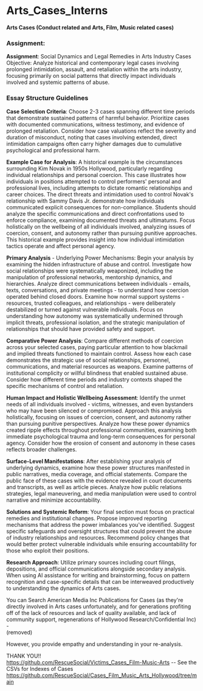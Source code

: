 # Arts_Cases_Interns
<b>Arts Cases (Conduct related and Arts, Film, Music related cases)</b>

### Assignment:
<b> Assignment</b>: Social Dynamics and Legal Remedies in Arts Industry Cases
Objective: Analyze historical and contemporary legal cases involving prolonged intimidation, assault, and retaliation within the arts industry, focusing primarily on social patterns that directly impact individuals involved and systemic patterns of abuse.

### Essay Structure Guidelines
<b>Case Selection Criteria</b>: Choose 2-3 cases spanning different time periods that demonstrate sustained patterns of harmful behavior. Prioritize cases with documented communications, witness testimony, and evidence of prolonged retaliation. Consider how case valuations reflect the severity and duration of misconduct, noting that cases involving extended, direct intimidation campaigns often carry higher damages due to cumulative psychological and professional harm.

<b>Example Case for Analysis</b>: A historical example is the circumstances surrounding Kim Novak in 1950s Hollywood, particularly regarding individual relationships and personal coercion. This case illustrates how individuals in positions attempted to control performers' personal and professional lives, including attempts to dictate romantic relationships and career choices. The direct threats and intimidation used to control Novak's relationship with Sammy Davis Jr. demonstrate how individuals communicated explicit consequences for non-compliance. Students should analyze the specific communications and direct confrontations used to enforce compliance, examining documented threats and ultimatums. Focus holistically on the wellbeing of all individuals involved, analyzing issues of coercion, consent, and autonomy rather than pursuing punitive approaches. This historical example provides insight into how individual intimidation tactics operate and affect personal agency.

<b>Primary Analysis</b> - Underlying Power Mechanisms: Begin your analysis by examining the hidden infrastructure of abuse and control. Investigate how social relationships were systematically weaponized, including the manipulation of professional networks, mentorship dynamics, and hierarchies. Analyze direct communications between individuals - emails, texts, conversations, and private meetings - to understand how coercion operated behind closed doors. Examine how normal support systems - resources, trusted colleagues, and relationships - were deliberately destabilized or turned against vulnerable individuals. Focus on understanding how autonomy was systematically undermined through implicit threats, professional isolation, and the strategic manipulation of relationships that should have provided safety and support.

<b>Comparative Power Analysis</b>: Compare different methods of coercion across your selected cases, paying particular attention to how blackmail and implied threats functioned to maintain control. Assess how each case demonstrates the strategic use of social relationships, personnel, communications, and material resources as weapons. Examine patterns of institutional complicity or willful blindness that enabled sustained abuse. Consider how different time periods and industry contexts shaped the specific mechanisms of control and retaliation.

<b>Human Impact and Holistic Wellbeing Assessment</b>: Identify the unmet needs of all individuals involved - victims, witnesses, and even bystanders who may have been silenced or compromised. Approach this analysis holistically, focusing on issues of coercion, consent, and autonomy rather than pursuing punitive perspectives. Analyze how these power dynamics created ripple effects throughout professional communities, examining both immediate psychological trauma and long-term consequences for personal agency. Consider how the erosion of consent and autonomy in these cases reflects broader challenges.

<b>Surface-Level Manifestations</b>: After establishing your analysis of underlying dynamics, examine how these power structures manifested in public narratives, media coverage, and official statements. Compare the public face of these cases with the evidence revealed in court documents and transcripts, as well as article pieces. Analyze how public relations strategies, legal maneuvering, and media manipulation were used to control narrative and minimize accountability.

<b>Solutions and Systemic Reform</b>: Your final section must focus on practical remedies and institutional changes. Propose improved reporting mechanisms that address the power imbalances you've identified. Suggest specific safeguards and oversight structures that could prevent the abuse of industry relationships and resources. Recommend policy changes that would better protect vulnerable individuals while ensuring accountability for those who exploit their positions.

<b>Research Approach</b>: Utilize primary sources including court filings, depositions, and official communications alongside secondary analysis. When using AI assistance for writing and brainstorming, focus on pattern recognition and case-specific details that can be interweaved productively to understanding the dynamics of Arts cases.

You can Search American Media Inc Publications for Cases (as they're directly involved in Arts cases unfortunately, and for generations profiting off of the lack of resources and lack of quality available, and lack of community support, regenerations of Hollywood Research/Confidential Inc) -<br>
(removed)

However, you provide empathy and understanding in your re-analysis.

THANK YOU!!<br>
https://github.com/RescueSocial/Victims_Cases_Film-Music-Arts -- See the CSVs for Indexes of Cases <br>
https://github.com/RescueSocial/Cases_Film_Music_Arts_Hollywood/tree/main
